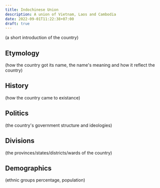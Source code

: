 ```yaml
---
title: Indochinese Union
description: A union of Vietnam, Laos and Cambodia
date: 2022-09-01T11:22:38+07:00
draft: true
---
```

(a short introduction of the country)
## Etymology
(how the country got its name, the name's meaning and how it reflect the country)
## History
(how the country came to existance)
## Politics
(the country's government structure and ideologies)
## Divisions
(the provinces/states/districts/wards of the country)
## Demographics
(ethnic groups percentage, population)

